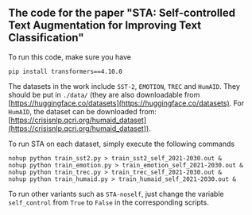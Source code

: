 ## The code for the paper "STA: Self-controlled Text Augmentation for Improving Text Classification"

To run this code, make sure you have

```shell
pip install transformers==4.10.0
```

The datasets in the work include `SST-2`, `EMOTION`, `TREC` and `HumAID`. They should be put in `./data/` (they are also downloadable from [https://huggingface.co/datasets](https://huggingface.co/datasets). For `HumAID`, the dataset can be downloaded from: [https://crisisnlp.qcri.org/humaid_dataset](https://crisisnlp.qcri.org/humaid_dataset)).

To run STA on each dataset, simply execute the following commands

```shell
nohup python train_sst2.py > train_sst2_self_2021-2030.out &
nohup python train_emotion.py > train_emotion_self_2021-2030.out &
nohup python train_trec.py > train_trec_self_2021-2030.out &
nohup python train_humaid.py > train_humaid_self_2021-2030.out &
```

To run other variants such as `STA-noself`, just change the variable `self_control` from `True` to `False` in the corresponding scripts.
